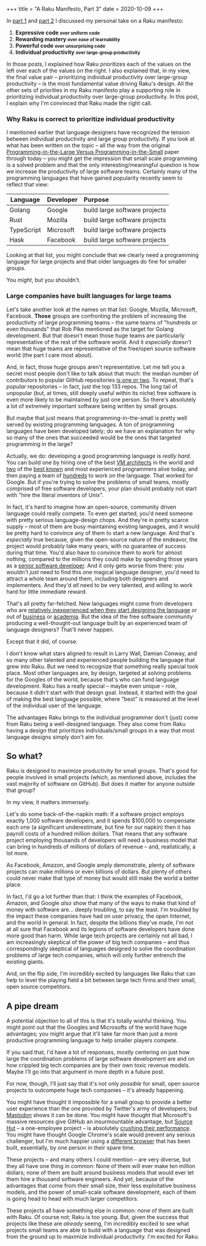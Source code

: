+++
title = "A Raku Manifesto, Part 3"
date = 2020-10-09
+++

In [part 1](/blog/raku-manifesto) and [part 2](/blog/raku-manifesto-2) I discussed my
personal take on a Raku manifesto: 

<div class="highlight">

1. **Expressive code         <small>over uniform code</small>**
2. **Rewarding mastery       <small>over ease of learnability</small>**
3. **Powerful code           <small>over unsurprising code</small>**
4. **Individual productivity <small>over large-group productivity</small>**
</div>

In those posts, I explained how Raku prioritizes each of the values on the left over each of
the values on the right.  I also explained that, in my view, the final value pair –
prioritizing individual productivity over large-group productivity – is the most fundamental
value driving Raku's design.  All the other sets of priorities in my Raku manifesto play a
supporting role in prioritizing individual productivity over large-group productivity.  In
this post, I explain why I'm convinced that Raku made the right call.

### Why Raku is correct to prioritize individual productivity 

I mentioned earlier that language designers have recognized the tension between individual
productivity and large group productivity.  If you look at what has been written on the
topic – all the way from the original [Programming-in-the-Large Versus
Programming-in-the-Small](https://en.wikipedia.org/wiki/Programming_in_the_large_and_programming_in_the_small)
paper through today – you might get the impression that small scale programming is a solved
problem and that the only interesting/meaningful question is how we increase the
productivity of large software teams.  Certainly many of the programming languages that have
gained popularity recently seem to reflect that view:

| Language   | Developer | Purpose                       | 
|------------|:----------|:------------------------------|
| Golang     | Google    | build large software projects |
| Rust       | Mozilla   | build large software projects |
| TypeScript | Microsoft | build large software projects |
| Hask       | Facebook  | build large software projects |

Looking at that list, you might conclude that we clearly need a programming language for
large projects and that older languages do fine for smaller groups.

You _might_, but you shouldn't.

<!-- more -->

### Large companies have built languages for large teams

Let's take another look at the names on that list: Google, Mozilla, Microsoft, Facebook.
**Those** groups are confronting the problem of increasing the productivity of large
programming teams – the same teams of "hundreds or even thousands" that Rob Pike mentioned
as the target for Golang development.  But that doesn't mean those huge teams are
particularly representative of the rest of the software world.  And it _especially_ doesn't
mean that huge teams are representative of the free/open source software world (the
part I care most about).

And, in fact, those huge groups aren't representative.  Let me tell you a secret most people
don't like to talk about that much: the median number of contributors to popular GitHub
repositories [is one or
two](https://www.researchgate.net/publication/308894462_What_is_the_Truck_Factor_of_popular_GitHub_applications_A_first_assessment).
To repeat, that's _popular_ repositories – in fact, just the top 133 repos.  The long tail
of unpopular (but, at times, still deeply useful within its niche) free software is even
more likely to be maintained by just one person.  So there's absolutely a lot of extremely
important software being written by small groups.

But maybe that just means that programming-in-the-small is pretty well served by existing
programming languages.  A ton of programming languages have been developed lately; do we
have an explanation for why so many of the ones that succeeded would be the ones that
targeted programming in the large?

Actually, we do: developing a good programming language is _really hard_.  You can build one
by hiring one of the best [VM
architects](https://en.wikipedia.org/wiki/Robert_Griesemer_(computer_programmer)) in the
world and [two](https://en.wikipedia.org/wiki/Ken_Thompson) of the [best
known](https://en.wikipedia.org/wiki/Rob_Pike) and most experienced programmers alive today,
and then paying a team of
[hundreds](https://dave.cheney.net/2016/03/25/go-project-contributors-by-the-numbers) to
work on the language.  That worked for Google.  But if you're trying to solve the problems
of small teams, mostly comprised of free software developers, your plan should probably not
start with "hire the literal inventors of Unix".

In fact, it's hard to imagine how an open-source, community driven language could really
compete.  To even get started, you'd need someone with pretty serious language-design
chops.  And they're in pretty scarce supply – most of them are busy maintaining existing
languages, and it would be pretty hard to convince any of them to start a new language.  And
that's _especially_ true because, given the open-source nature of the endeavor, the project
would probably take many years, with no guarantee of success during that time.  You'd also
have to convince them to work for almost nothing, compared to the millions they could make
by spending those years as a [senior software
developer](https://www.levels.fyi/company/Google/salaries/Software-Engineer/).  And it only
gets worse from there: you wouldn't _just_ need to find this one magical language designer,
you'd need to attract a whole team around them, including both designers and implementers.
And they'd _all_ need to be very talented, and willing to work hard for little immediate
reward.

That's all pretty far-fetched.  New languages might come from developers who are [relatively
inexperienced when they start designing the
language](https://en.wikipedia.org/wiki/Yukihiro_Matsumoto#Work) or out of
[business](https://en.wikipedia.org/wiki/Swift_(programming_language)) or
[academia](https://en.wikipedia.org/wiki/Racket_(programming_language)).  But the idea of
the free software community producing a well-thought-out language built by an experienced
team of language designers?  That'll never happen.

Except that it did, of course.

I don't know what stars aligned to result in Larry Wall, Damian Conway, and so many other
talented and experienced people building the language that grew into Raku.  But we need to
recognize that something really special took place.  Most other languages are, by design,
targeted at solving problems for the Googles of the world, because that's who can fund
language development.  Raku has a really special – maybe even unique – role, because it
_didn't_ start with that design goal.  Instead, it started with the goal of making the best
language possible, where "best" is measured at the level of the individual user of the
language.

The advantages Raku brings to the individual programmer don't (just) come from Raku being a
well-designed language.  They also come from Raku having a design that prioritizes
individuals/small groups in a way that most language designs simply don't aim for.

## So what?
Raku is designed to maximize productivity for small groups.  That's good for people involved
in small projects (which, as mentioned above, includes the vast majority of software on
GitHub).  But does it matter for anyone outside that group?

In my view, it matters immensely.

Let's do some back-of-the-napkin math: If a software project employs exactly 1,000 software
developers, and it spends $100,000 to compensate each one (a significant underestimate, but
fine for our napkin) then it has payroll costs of a hundred million dollars.  That means that any
software project employing thousands of developers will need a business model that can bring
in hundreds of millions of dollars of revenue – and, realistically, a lot more.

As Facebook, Amazon, and Google amply demonstrate, plenty of software projects can make
millions or even billions of dollars.  But plenty of others could never make that type of
money but would still make the world a better place.

In fact, I'd go a lot further than that: I think the examples of Facebook, Amazon, and
Google _also_ show that many of the ways to make that kind of money with software are…
deeply troubling, to say the least.  I'm troubled by the impact these companies have had on
user privacy, the open Internet, and the world in general.  In fact, despite the billions
they've made, I'm not at all sure that Facebook and its legions of software developers have
done more good than harm.  While large tech projects are certainly not all bad, I am
increasingly skeptical of the power of big tech companies – and thus correspondingly skeptical
of languages designed to solve the coordination problems of large tech companies, which will
only further entrench the existing giants.

And, on the flip side, I'm incredibly excited by languages like Raku that can help to level
the playing field a bit between large tech firms and their small, open source competitors.

## A pipe dream
A potential objection to all of this is that it's totally wishful thinking.  You might point
out that the Googles and Microsofts of the world have huge advantages; you might argue that
it'll take far more than just a more productive programming language to help smaller players
compete.

If you said that, I'd have a lot of responses, mostly centering on just how large the
coordination problems of large software development are and on how crippled big tech
companies are by their own toxic revenue models.  Maybe I'll go into that argument
in more depth in a future post.

For now, though, I'll just say that it's not only _possible_ for small, open source projects
to outcompete huge tech companies – it's already happening.

You might have thought it impossible for a small group to provide a better user experience
than the one provided by Twitter's army of developers; but
[Mastodon](https://joinmastodon.org/) shows it can be done.  You might have thought that
Microsoft's massive resources give GitHub an insurmountable advantage, but [Source
Hut](https://sourcehut.org/) – a one-employee project – is absolutely [crushing their
performance](https://forgeperf.org/).  You might have thought Google Chrome's scale would
prevent any serious challenger, but I'm much happier using a [different
browser](https://www.qutebrowser.org/) that has been built, essentially, by one person in
their spare time.

These projects – and many others I could mention – are very diverse, but they all have one
thing in common: None of them will ever make ten million dollars; none of them are built
around business models that would ever let them hire a thousand software engineers.  And
yet, because of the advantages that come from their small size, their less exploitative
business models, and the power of small-scale software development, each of them is going
head to head with much larger competitors.

These projects all have something else in common: none of them are built with Raku.  Of
course not; Raku is too young.  But, given the success that projects like these are
_already_ seeing, I'm incredibly excited to see what projects small teams are able to build
with a language that was designed from the ground up to maximize individual productivity.
I'm excited for Raku.
